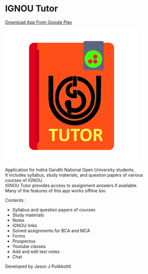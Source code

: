 # IGNOU Tutor


[Download App From Google Play](https://play.google.com/store/apps/details?id=com.jdots.ignou)

![App](/app/src/main/res/mipmap-xxxhdpi/icon_launcher.png)

Application for Indira Gandhi National Open University students.<br/>
It includes syllabus, study materials, and question papers of various courses of IGNOU.<br/>
IGNOU Tutor provides access to assignment answers if available.<br/>
Many of the features of this app works offline too.<br/>

Contents :  <br/>

* Syllabus and question papers of courses
* Study materials
* Notes
* IGNOU links
* Solved assignments for BCA and MCA
* Forms
* Prospectus
* Youtube classes
* Add and edit text notes
* Chat


Developed by Jason J Pulikkottil
